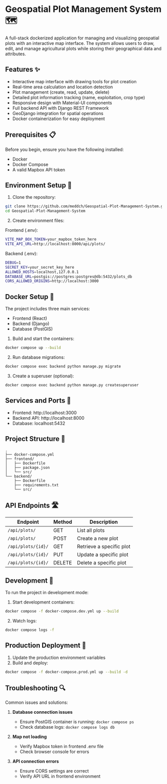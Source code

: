 # Geospatial Plot Management System 🗺️

A full-stack dockerized application for managing and visualizing geospatial plots with an interactive map interface. The system allows users to draw, edit, and manage agricultural plots while storing their geographical data and attributes.

## Features ✨

- Interactive map interface with drawing tools for plot creation
- Real-time area calculation and location detection
- Plot management (create, read, update, delete)
- Detailed plot information tracking (name, exploitation, crop type)
- Responsive design with Material-UI components
- Full backend API with Django REST Framework
- GeoDjango integration for spatial operations
- Docker containerization for easy deployment

## Prerequisites 📋

Before you begin, ensure you have the following installed:
- Docker
- Docker Compose
- A valid Mapbox API token

## Environment Setup 🔧

1. Clone the repository:
```bash
git clone https://github.com/meddch/Geospatial-Plot-Management-System.git
cd Geospatial-Plot-Management-System
```

2. Create environment files:

Frontend (.env):
```bash
VITE_MAP_BOX_TOKEN=your_mapbox_token_here
VITE_API_URL=http://localhost:8000/api/plots/
```

Backend (.env):
```bash
DEBUG=1
SECRET_KEY=your_secret_key_here
ALLOWED_HOSTS=localhost,127.0.0.1
DATABASE_URL=postgis://postgres:postgres@db:5432/plots_db
CORS_ALLOWED_ORIGINS=http://localhost:3000
```

## Docker Setup 🐳

The project includes three main services:
- Frontend (React)
- Backend (Django)
- Database (PostGIS)

1. Build and start the containers:
```bash
docker compose up --build
```

2. Run database migrations:
```bash
docker compose exec backend python manage.py migrate
```

3. Create a superuser (optional):
```bash
docker compose exec backend python manage.py createsuperuser
```

## Services and Ports 🔌

- Frontend: http://localhost:3000
- Backend API: http://localhost:8000
- Database: localhost:5432


## Project Structure 📁

```
.
├── docker-compose.yml
├── frontend/
│   ├── Dockerfile
│   ├── package.json
│   └── src/
└── backend/
    ├── Dockerfile
    ├── requirements.txt
    └── src/
```

## API Endpoints 🛣️

| Endpoint | Method | Description |
|----------|--------|-------------|
| `/api/plots/` | GET | List all plots |
| `/api/plots/` | POST | Create a new plot |
| `/api/plots/{id}/` | GET | Retrieve a specific plot |
| `/api/plots/{id}/` | PUT | Update a specific plot |
| `/api/plots/{id}/` | DELETE | Delete a specific plot |

## Development 🔧

To run the project in development mode:

1. Start development containers:
```bash
docker compose -f docker-compose.dev.yml up --build
```

2. Watch logs:
```bash
docker compose logs -f
```

## Production Deployment 🚀

1. Update the production environment variables
2. Build and deploy:
```bash
docker compose -f docker-compose.prod.yml up --build -d
```

## Troubleshooting 🔍

Common issues and solutions:

1. **Database connection issues**
   - Ensure PostGIS container is running: `docker compose ps`
   - Check database logs: `docker compose logs db`

2. **Map not loading**
   - Verify Mapbox token in frontend .env file
   - Check browser console for errors

3. **API connection errors**
   - Ensure CORS settings are correct
   - Verify API URL in frontend environment



